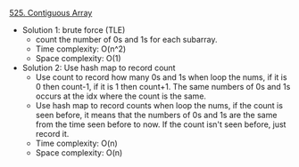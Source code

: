 [525. Contiguous Array](https://leetcode.com/problems/contiguous-array/)  

- Solution 1: brute force (TLE)
    - count the number of 0s and 1s for each subarray.
    - Time complexity: O(n^2)
    - Space complexity: O(1)
- Solution 2: Use hash map to record count
    - Use count to record how many 0s and 1s when loop the nums, if it is 0 then count-1, if it is 1 then count+1. The same numbers of 0s and 1s occurs at the idx where the count is the same.
    - Use hash map to record counts when loop the nums, if the count is seen before, it means that the numbers of 0s and 1s are the same from the time seen before to now. If the count isn't seen before, just record it.
    - Time complexity: O(n)
    - Space complexity: O(n)